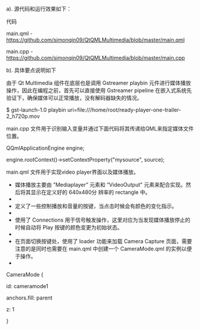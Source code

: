 a). 源代码和运行效果如下：

代码

main.qml - https://github.com/simonqin09/QtQMLMultimedia/blob/master/main.qml

main.cpp - https://github.com/simonqin09/QtQMLMultimedia/blob/master/main.cpp


b). 具体要点说明如下

由于 Qt Multimedia 组件在底层也是调用 Gstreamer playbin 元件进行媒体播放操作，因此在编程之前，首先可以直接使用 Gstreamer pipeline 在嵌入式系统先验证下，确保媒体可以正常播放，没有解码器缺失的情况。

$ gst-launch-1.0 playbin uri=file:///home/root/ready-player-one-trailer-2_h720p.mov



main.cpp 文件用于识别输入变量并通过下面代码将其传递给QML来指定媒体文件位置。

QQmlApplicationEngine engine;

engine.rootContext()->setContextProperty("mysource", source);



main.qml 文件用于实现video player界面以及媒体播放。

- 媒体播放主要由 ”Mediaplayer” 元素和 ”VideoOutput” 元素来配合实现。然后将其显示在定义好的 640x480分 辨率的 rectangle 中。
- 
- 定义了一些控制播放和音量的按键，当点击时候会有颜色的变化指示。
- 
- 使用了 Connections 用于信号触发操作，这里对应为当发现媒体播放停止的时候自动将 Play 按键的颜色变更为初始状态。
- 
- 在页面切换按键处，使用了 loader 功能来加载 Camera Capture 页面，需要注意的是同时也需要在 main.qml 中创建一个 CameraMode.qml 的实例以便于操作。
- 
CameraMode {

id: cameramode1

anchors.fill: parent

z: 1

}
